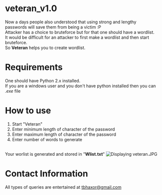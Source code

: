 # veteran_v1.0

Now a days people also understood that using strong and lengthy passwords will save them from being a victim :P
<br/>
Attacker has a choice to bruteforce but for that one should have a wordlist. It would be difficult for an attacker to first make a wordlist and then start bruteforce.
<br>So <b>Veteran</b> helps you to create wordlist.

# Requirements
One should have Python 2.x installed.
<br>If you are a windows user and you don't have python installed then you can <i>.exe</i> file

# How to use
<ol type=1>
<li>Start "Veteran"</li>
<li>Enter minimum length of character of the password</li>
<li>Enter maximum length of character of the password</li>
<li>Enter number of words to generate</li>
</ol>
<br>Your worlist is generated and stored in "<b>Wlist.txt</b>"
<img src="https://lh3.google.com/u/0/d/0B37r9oO73yNHV3BRbHRYZnd3OVU=w1366-h662-iv1" class="a-b-ta-Ua" alt="Displaying veteran.JPG" aria-hidden="true">

# Contact Information

All types of queries are entertained at <a style="color:red;" href="mailto:tbhaxor@gmail.com">tbhaxor@gmail.com</a>
